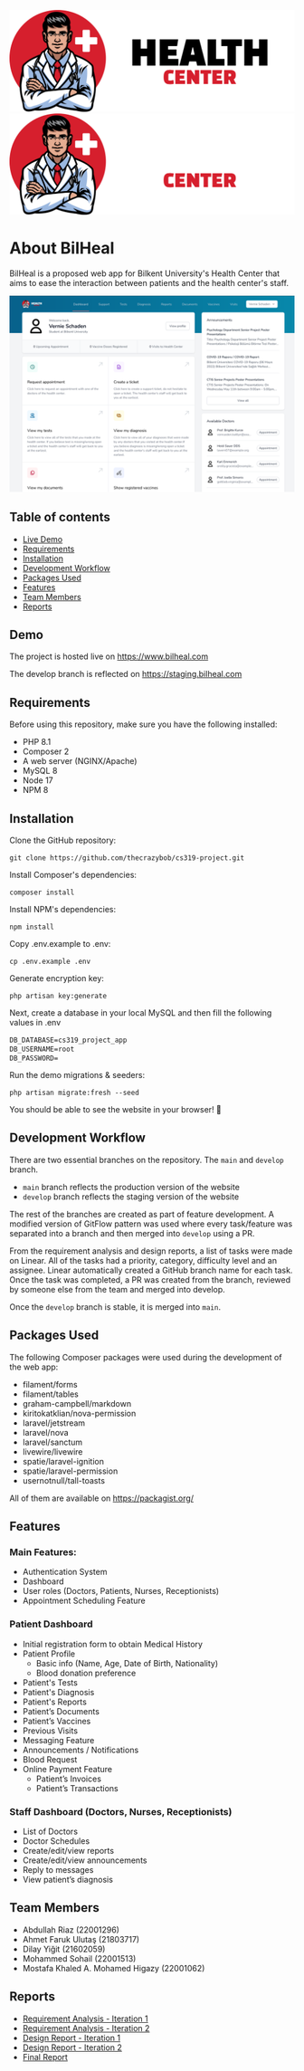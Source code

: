 ![Health Center Light Logo](/public/img/logo.png#gh-light-mode-only)
![Health Center Dark Logo](/public/img/logo-dark.png#gh-dark-mode-only)

# About BilHeal

BilHeal is a proposed web app for Bilkent University's Health Center that aims to ease the interaction between patients and the health center's staff.

![Dashboard Screenshot](/public/img/dashboard.png)

## Table of contents

- [Live Demo](#demo)
- [Requirements](#requirements)
- [Installation](#installation)
- [Development Workflow](#development-workflow)
- [Packages Used](#packages-used)
- [Features](#features)
- [Team Members](#team-members)
- [Reports](#reports)

## Demo

The project is hosted live on https://www.bilheal.com

The develop branch is reflected on https://staging.bilheal.com

## Requirements

Before using this repository, make sure you have the following installed:
* PHP 8.1
* Composer 2
* A web server (NGINX/Apache)
* MySQL 8
* Node 17
* NPM 8

## Installation

Clone the GitHub repository:
```
git clone https://github.com/thecrazybob/cs319-project.git
```

Install Composer's dependencies:
```
composer install
```

Install NPM's dependencies:
```
npm install
```

Copy .env.example to .env:
```
cp .env.example .env
```

Generate encryption key:
```
php artisan key:generate
```

Next, create a database in your local MySQL and then fill the following values in .env
```
DB_DATABASE=cs319_project_app
DB_USERNAME=root
DB_PASSWORD=
```

Run the demo migrations & seeders:
```
php artisan migrate:fresh --seed
```

You should be able to see the website in your browser! 🥳

## Development Workflow

There are two essential branches on the repository. The `main` and `develop` branch.
* `main` branch reflects the production version of the website
* `develop` branch reflects the staging version of the website

The rest of the branches are created as part of feature development. A modified version of GitFlow pattern was used where every task/feature was separated into a branch and then merged into `develop` using a PR.

From the requirement analysis and design reports, a list of tasks were made on Linear. All of the tasks had a priority, category, difficulty level and an assignee. Linear automatically created a GitHub branch name for each task. Once the task was completed, a PR was created from the branch, reviewed by someone else from the team and merged into develop.

Once the `develop` branch is stable, it is merged into `main`.

## Packages Used

The following Composer packages were used during the development of the web app:

* filament/forms
* filament/tables
* graham-campbell/markdown
* kiritokatklian/nova-permission
* laravel/jetstream
* laravel/nova
* laravel/sanctum
* livewire/livewire
* spatie/laravel-ignition
* spatie/laravel-permission
* usernotnull/tall-toasts

All of them are available on https://packagist.org/

## Features
### Main Features:
* Authentication System
* Dashboard
* User roles (Doctors, Patients, Nurses, Receptionists)
* Appointment Scheduling Feature

### Patient Dashboard
* Initial registration form to obtain Medical History
* Patient Profile
	* Basic info (Name, Age, Date of Birth, Nationality)
	* Blood donation preference
* Patient's Tests
* Patient's Diagnosis
* Patient's Reports
* Patient’s Documents
* Patient’s Vaccines
* Previous Visits
* Messaging Feature
* Announcements / Notifications
* Blood Request
* Online Payment Feature
	* Patient’s Invoices
	* Patient’s Transactions

### Staff Dashboard (Doctors, Nurses, Receptionists)
* List of Doctors
* Doctor Schedules
* Create/edit/view reports
* Create/edit/view announcements
* Reply to messages
* View patient’s diagnosis

## Team Members
* Abdullah Riaz (22001296)
* Ahmet Faruk Ulutaş (21803717)
* Dilay Yiğit (21602059)
* Mohammed Sohail (22001513)
* Mostafa Khaled A. Mohamed Higazy (22001062)

## Reports

* [Requirement Analysis - Iteration 1](reports/ChickenNuggets_RequirementAnalysis_Iteration1.pdf)
* [Requirement Analysis - Iteration 2](reports/ChickenNuggets_RequirementAnalysis_Iteration2.pdf)
* [Design Report - Iteration 1](reports/ChickenNuggets_DesignReport_Iteration1.pdf)
* [Design Report - Iteration 2](reports/ChickenNuggets_DesignReport_Iteration2.pdf)
* [Final Report](reports/ChickenNuggets_FinalReport.pdf)
